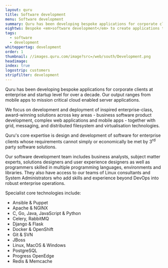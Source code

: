 ```yaml
---
layout: quru
title: Software development
menu: Software development
summary: Quru has been developing bespoke applications for corporate clients at enterprise and startup level for over a decade.
eightws: Bespoke <em>software development</em> to create applications that matter
tags:
  - software
  - development
whiteppertag: development
order: 1
thumbnail: //images.quru.com/image?src=/web/south/Development.png
headimage:
index: true
logostrip: customers
stripfilter: development
---
```

Quru has been developing bespoke applications for corporate clients at enterprise and startup level for over a decade.  Our output ranges from mobile apps to mission critical cloud enabled server applications.

We focus on development and deployment of inspired enterprise-class, award-winning solutions across key areas - business software product development, complex web applications and mobile apps - together with grid, messaging, and distributed filesystem and virtualisation technologies.

Quru's core expertise is design and development of software for enterprise clients whose requirements cannot simply or economically be met by 3<sup>rd</sup> party software solutions.  

Our software development team includes business analysts, subject matter experts, solutions designers and user experience designers as well as programmers skilled in multiple programming languages, environments and libraries.  They also have access to our teams of Linux consultants and System Administrators who add skills and experience beyond DevOps into robust enterprise operations.

Specialist core technologies include:

* Ansible & Puppet
* Apache & NGINX
* C, Go, Java, JavaScript & Python
* Celery, RabbitMQ
* Django & Flask
* Docker & OpenShift
* Git & SVN
* JBoss
* Linux, MacOS & Windows
* PostgreSQL
* Progress OpenEdge
* Redis & Memcache
